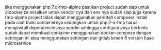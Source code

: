 jika menggunakan php:7.x-fmp-alpine pastikan project sudah siap untuk didockerize misalkan untuk vendor nya dan env nya sudah siap juga karena fmp-alpine project tidak dapat menggunakan perintah composer install pada saat build containernya sedangkan untuk php:7-x-fmp harus menginstall dependenciesnya sendiri sehingga configurasinya berbeda
<br />
sudah dapat membuat container menggunakan docker-compose dengan settingan ini atau menggunakan settingan dari gitlab lumen 6 version base microservice